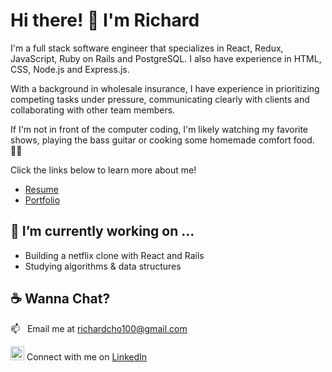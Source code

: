 # Hi there! :wave: I'm Richard

I'm a full stack software engineer that specializes in React, Redux, JavaScript, Ruby on Rails and PostgreSQL. I also have experience in HTML, CSS, Node.js and Express.js.

With a background in wholesale insurance, I have experience in prioritizing competing tasks under pressure, communicating clearly with clients and collaborating with other team members.

If I'm not in front of the computer coding, I'm likely watching my favorite shows, playing the bass guitar or cooking some homemade comfort food.👨‍🍳

Click the links below to learn more about me!
  * [Resume](https://drive.google.com/file/d/1w0nG7u9OHBfqVofTNbGxyc-Fp0BhRLKZ/view?usp=sharing)
  * [Portfolio](https://richardcho-portfolio.netlify.app/)

## 🌱 I’m currently working on ...
  * Building a netflix clone with React and Rails
  * Studying algorithms & data structures

## :coffee: Wanna Chat? 
📫&nbsp;&nbsp;&nbsp;Email me at richardcho100@gmail.com

<img alt="Richard's LinkedIn" width="22px" src="https://cdn.jsdelivr.net/npm/simple-icons@v3/icons/linkedin.svg" /> Connect with me on [LinkedIn](https://www.linkedin.com/in/richardcho100/)
